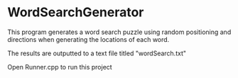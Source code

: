 # WordSearchGenerator
This program generates a word search puzzle using random positioning and directions when generating the locations of each word. 

The results are outputted to a text file titled "wordSearch.txt"

Open Runner.cpp to run this project